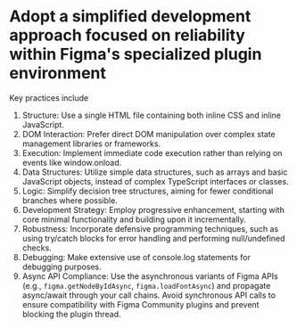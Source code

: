 # Adopt a simplified development approach focused on reliability within Figma's specialized plugin environment

Key practices include

1. Structure: Use a single HTML file containing both inline CSS and inline JavaScript.
2. DOM Interaction: Prefer direct DOM manipulation over complex state management libraries or frameworks.
3. Execution: Implement immediate code execution rather than relying on events like window.onload.
4. Data Structures: Utilize simple data structures, such as arrays and basic JavaScript objects, instead of complex TypeScript interfaces or classes.
5. Logic: Simplify decision tree structures, aiming for fewer conditional branches where possible.
6. Development Strategy: Employ progressive enhancement, starting with core minimal functionality and building upon it incrementally.
7. Robustness: Incorporate defensive programming techniques, such as using try/catch blocks for error handling and performing null/undefined checks.
8. Debugging: Make extensive use of console.log statements for debugging purposes.
9. Async API Compliance: Use the asynchronous variants of Figma APIs (e.g., `figma.getNodeByIdAsync`, `figma.loadFontAsync`) and propagate async/await through your call chains. Avoid synchronous API calls to ensure compatibility with Figma Community plugins and prevent blocking the plugin thread.
